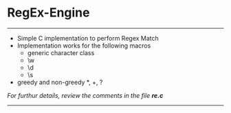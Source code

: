 # RegEx-Engine
---
- Simple C implementation to perform Regex Match
- Implementation works for the following macros
  - generic character class
  - \w
  - \d
  - \s
- greedy and non-greedy *, +, ?


*For furthur details, review the comments in the file **re.c***

---